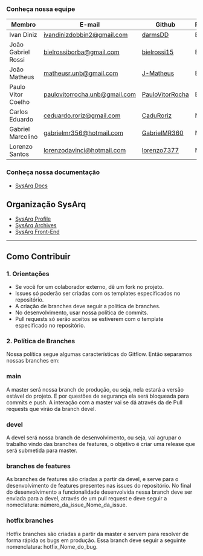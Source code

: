 
### Conheça nossa equipe

| Membro | E-mail | Github | Papel |Matricula|
|-------------------------------|--------------------------|----------------------------------|----------------------|------------|
| Ivan Diniz | ivandinizdobbin2@gmail.com	| [darmsDD](https://github.com/darmsDD) | EPS |17/0013278|
| João Gabriel Rossi	| bielrossiborba@gmail.com	| [bielrossi15](https://github.com/bielrossi15) | EPS|17/0013693|
| João Matheus	| matheusr.unb@gmail.com	| [J-Matheus](https://github.com/J-Matheus) | EPS |17/0013812|
| Paulo Vítor Coelho	| paulovitorrocha.unb@gmail.com	| [PauloVitorRocha](https://github.com/PauloVitorRocha) | EPS |17/0062465|
| Carlos Eduardo	| ceduardo.roriz@gmail.com	| [CaduRoriz](https://github.com/CaduRoriz) | MDS |19/0011424|
| Gabriel Marcolino	| gabrielmr356@hotmail.com	| [GabrielMR360](https://github.com/GabrielMR360) | MDS |19/0087501|
| Lorenzo Santos	| lorenzodavinci@hotmail.com	| [lorenzo7377](https://github.com/lorenzo7377) | MDS |19/0032821|

### Conheça nossa documentação
* [SysArq Docs](https://fga-eps-mds.github.io/2021.1-PC-GO1/)

## Organização SysArq
* [SysArq Profile](https://github.com/fga-eps-mds/2021.1-PC-GO1-Profile)
* [SysArq Archives](https://github.com/fga-eps-mds/2021.1-PC-GO1-Archives)
* [SysArq Front-End](https://github.com/fga-eps-mds/2021.1-PC-GO1-Frontend)

---

## Como Contribuir
### 1. Orientações
* Se você for um colaborador externo, dê um fork no projeto.
* Issues só poderão ser criadas com os templates especificados no repositório.
* A criação de branches deve seguir a política de branches.
* No desenvolvimento, usar nossa política de commits.
* Pull requests só serão aceitos se estiverem com o template especificado no repositório.

### 2. Política de Branches
Nossa política segue algumas características do Gitflow. Então separamos nossas branches em:

### **main**
A master será nossa branch de produção, ou seja, nela estará a versão estável do projeto. E por questões de segurança ela será bloqueada para commits e push. A interação com a master vai se dá através da de Pull requests que virão da branch devel.

### **devel**
A devel será nossa branch de desenvolvimento, ou seja, vai agrupar o trabalho vindo das branches de features, o objetivo é criar uma release que será submetida para master.

### **branches de features**
As branches de features são criadas a partir da devel, e serve para o desenvolvimento de features presentes nas issues do repositório. No final do desenvolvimento a funcionalidade desenvolvida nessa branch deve ser enviada para a devel, através de um pull request e deve seguir a nomeclatura: número_da_issue_Nome_da_issue.

### **hotfix branches**
Hotfix branches são criadas a partir da master e servem para resolver de forma rápida os bugs em produção. Essa branch deve seguir a seguinte nomenclatura: hotfix_Nome_do_bug.
